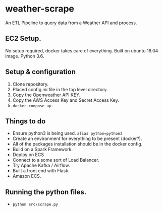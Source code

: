 # weather-scrape
An ETL Pipeline to query data from a Weather API and process.

## EC2 Setup.

No setup required, docker takes care of everything.
Built on ubuntu 18.04 image. Python 3.6.

## Setup & configuration

1. Clone repository.
2. Placed config.ini file in the top level directory.
3. Copy the Openweather API KEY.
4. Copy the AWS Access Key and Secret Access Key.
5. ```docker-compose up.```

## Things to do

- Ensure python3 is being used. ```alias python=python3```
- Create an environment for everything to be present (docker?). 
- All of the packages installation should be in the docker config.
- Build on a Spark Framework.
- Deploy on ECS
- Connect to a some sort of Load Balancer.
- Try Apache Kafka / Airflow.
- Built a front end with Flask.
- Amazon ECS.

## Running the python files.

- ```python src\scrape.py```
